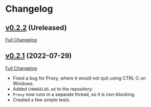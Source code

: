 # Changelog

## [v0.2.2](https://github.com/matpompili/easypubsub/tree/v0.2.2) (Ureleased)

[Full Changelog](https://github.com/matpompili/easypubsub/compare/main...v0.2.1)

## [v0.2.1](https://github.com/matpompili/easypubsub/tree/v0.2.1) (2022-07-29)

[Full Changelog](https://github.com/matpompili/easypubsub/compare/v0.2.1...v0.2.0)

- Fixed a bug for Proxy, where it would not quit using CTRL-C on Windows.
- Added `CHANGELOG.md` to the repository.
- `Proxy` now runs in a separate thread, so it is non-blocking.
- Created a few simple tests.